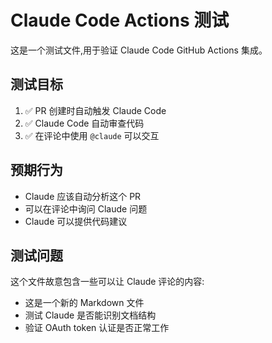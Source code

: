 # Claude Code Actions 测试

这是一个测试文件,用于验证 Claude Code GitHub Actions 集成。

## 测试目标

1. ✅ PR 创建时自动触发 Claude Code
2. ✅ Claude Code 自动审查代码
3. ✅ 在评论中使用 `@claude` 可以交互

## 预期行为

- Claude 应该自动分析这个 PR
- 可以在评论中询问 Claude 问题
- Claude 可以提供代码建议

## 测试问题

这个文件故意包含一些可以让 Claude 评论的内容:
- 这是一个新的 Markdown 文件
- 测试 Claude 是否能识别文档结构
- 验证 OAuth token 认证是否正常工作
